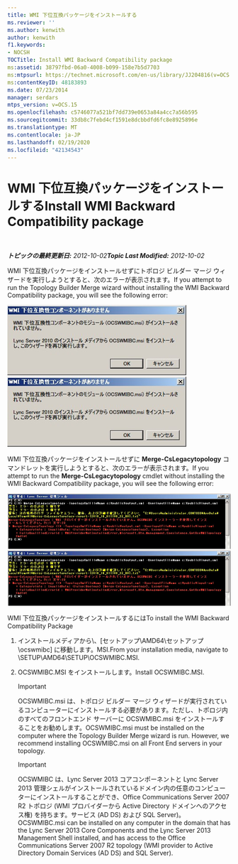 ```yaml
---
title: WMI 下位互換パッケージをインストールする
ms.reviewer: ''
ms.author: kenwith
author: kenwith
f1.keywords:
- NOCSH
TOCTitle: Install WMI Backward Compatibility package
ms:assetid: 38797fbd-06a0-4008-b099-158e7b5d7703
ms:mtpsurl: https://technet.microsoft.com/en-us/library/JJ204816(v=OCS.15)
ms:contentKeyID: 48183893
ms.date: 07/23/2014
manager: serdars
mtps_version: v=OCS.15
ms.openlocfilehash: c5746077a521bf7dd739e0653a84a4cc7a56b595
ms.sourcegitcommit: 33db8c7febd4cf1591e8dcbbdfd6fc8e8925896e
ms.translationtype: MT
ms.contentlocale: ja-JP
ms.lasthandoff: 02/19/2020
ms.locfileid: "42134543"
---
```

<div data-xmlns="http://www.w3.org/1999/xhtml">

<div class="topic" data-xmlns="http://www.w3.org/1999/xhtml" data-msxsl="urn:schemas-microsoft-com:xslt" data-cs="http://msdn.microsoft.com/">

<div data-asp="https://msdn2.microsoft.com/asp">

# <a name="install-wmi-backward-compatibility-package"></a><span data-ttu-id="b51a8-102">WMI 下位互換パッケージをインストールする</span><span class="sxs-lookup"><span data-stu-id="b51a8-102">Install WMI Backward Compatibility package</span></span>

</div>

<div id="mainSection">

<div id="mainBody">

<span> </span>

<span data-ttu-id="b51a8-103">_**トピックの最終更新日:** 2012-10-02_</span><span class="sxs-lookup"><span data-stu-id="b51a8-103">_**Topic Last Modified:** 2012-10-02_</span></span>

<span data-ttu-id="b51a8-104">WMI 下位互換パッケージをインストールせずにトポロジ ビルダー マージ ウィザードを実行しようとすると、次のエラーが表示されます。</span><span class="sxs-lookup"><span data-stu-id="b51a8-104">If you attempt to run the Topology Builder Merge wizard without installing the WMI Backward Compatibility package, you will see the following error:</span></span>

<span data-ttu-id="b51a8-105">![WMI エラーメッセージ](images/JJ204816.a007d2f2-fc85-430c-91eb-382b032469af(OCS.15).jpg "WMI エラーメッセージ")</span><span class="sxs-lookup"><span data-stu-id="b51a8-105">![WMI error message](images/JJ204816.a007d2f2-fc85-430c-91eb-382b032469af(OCS.15).jpg "WMI error message")</span></span>

<span data-ttu-id="b51a8-106">WMI 下位互換パッケージをインストールせずに **Merge-CsLegacytopology** コマンドレットを実行しようとすると、次のエラーが表示されます。</span><span class="sxs-lookup"><span data-stu-id="b51a8-106">If you attempt to run the **Merge-CsLegacytopology** cmdlet without installing the WMI Backward Compatibility package, you will see the following error:</span></span>

<span data-ttu-id="b51a8-107">![Windows PowerShell WMI プロバイダーエラー](images/JJ204816.c510824e-1807-4c7e-bb28-c6cfea2eac1d(OCS.15).jpg "Windows PowerShell WMI プロバイダーエラー")</span><span class="sxs-lookup"><span data-stu-id="b51a8-107">![Windows PowerShell WMI Provider Error](images/JJ204816.c510824e-1807-4c7e-bb28-c6cfea2eac1d(OCS.15).jpg "Windows PowerShell WMI Provider Error")</span></span>

<span data-ttu-id="b51a8-108">WMI 下位互換パッケージをインストールするには</span><span class="sxs-lookup"><span data-stu-id="b51a8-108">To install the WMI Backward Compatibility Package</span></span>

1.  <span data-ttu-id="b51a8-109">インストールメディアから\\、[セットアップ\\AMD64\\セットアップ\\ocswmibc] に移動します。MSI.</span><span class="sxs-lookup"><span data-stu-id="b51a8-109">From your installation media, navigate to \\SETUP\\AMD64\\SETUP\\OCSWMIBC.MSI.</span></span>

2.  <span data-ttu-id="b51a8-110">OCSWMIBC.MSI をインストールします。</span><span class="sxs-lookup"><span data-stu-id="b51a8-110">Install OCSWMIBC.MSI.</span></span>
    
    <div>
    

    > [!IMPORTANT]  
    > <span data-ttu-id="b51a8-p101">OCSWMIBC.msi は、トポロジ ビルダー マージ ウィザードが実行されているコンピューターにインストールする必要があります。ただし、トポロジ内のすべてのフロントエンド サーバーに OCSWMIBC.msi をインストールすることをお勧めします。</span><span class="sxs-lookup"><span data-stu-id="b51a8-p101">OCSWMIBC.msi must be installed on the computer where the Topology Builder Merge wizard is run. However, we recommend installing OCSWMIBC.msi on all Front End servers in your topology.</span></span>

    
    </div>
    
    <div>
    

    > [!IMPORTANT]  
    > <span data-ttu-id="b51a8-113">OCSWMIBC は、Lync Server 2013 コアコンポーネントと Lync Server 2013 管理シェルがインストールされているドメイン内の任意のコンピューターにインストールすることができ、Office Communications Server 2007 R2 トポロジ (WMI プロバイダーから Active Directory ドメインへのアクセス権) を持ちます。サービス (AD DS) および SQL Server)。</span><span class="sxs-lookup"><span data-stu-id="b51a8-113">OCSWMIBC.msi can be installed on any computer in the domain that has the Lync Server 2013 Core Components and the Lync Server 2013 Management Shell installed, and has access to the Office Communications Server 2007 R2 topology (WMI provider to Active Directory Domain Services (AD DS) and SQL Server).</span></span>

    
    </div>

</div>

<span> </span>

</div>

</div>

</div>

